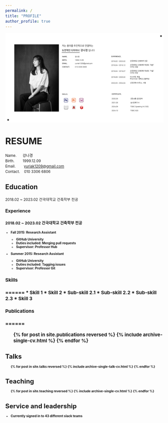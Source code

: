 ```yaml
---
permalink: /
title: "PROFILE"
author_profile: true
---
```


<img src='/images/2.png'>

<h1>RESUME</h1>


<small>Name.&nbsp;&nbsp;&nbsp;&nbsp;&nbsp;&nbsp;강나경</br></small>
<small>Birth.&nbsp;&nbsp;&nbsp;&nbsp;&nbsp;&nbsp;&nbsp;&nbsp;1999.12.09</br></small>
<small>Email.&nbsp;&nbsp;&nbsp;&nbsp;&nbsp;&nbsp;&nbsp;&nbsp;yuriak1209@gmail.com</br></small>
<small>Contact.&nbsp;&nbsp;&nbsp;&nbsp;010 3306 6806</br></small>


<h2>Education</h2>

<small>2018.02 ~ 2023.02   건국대학교 건축학부 전공<small>

<h2>Experience<h2>

<small>2018.02 ~ 2023.02   건국대학교 건축학부 전공<small>

* Fall 2015: Research Assistant
  * GitHub University
  * Duties included: Merging pull requests
  * Supervisor: Professor Hub

* Summer 2015: Research Assistant
  * GitHub University
  * Duties included: Tagging issues
  * Supervisor: Professor Git
  
<h2>Skills<h2>
======
* Skill 1
* Skill 2
  * Sub-skill 2.1
  * Sub-skill 2.2
  * Sub-skill 2.3
* Skill 3

<h2>Publications<h2>
======
  <ul>{% for post in site.publications reversed %}
    {% include archive-single-cv.html %}
  {% endfor %}</ul>
  
Talks
======
  <ul>{% for post in site.talks reversed %}
    {% include archive-single-talk-cv.html  %}
  {% endfor %}</ul>
  
Teaching
======
  <ul>{% for post in site.teaching reversed %}
    {% include archive-single-cv.html %}
  {% endfor %}</ul>
  
Service and leadership
======
* Currently signed in to 43 different slack teams
